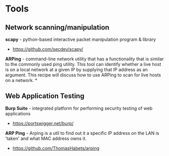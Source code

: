 # Tools

## Network scanning/manipulation

**scapy** - python-based interactive packet manipulation program & library
* https://github.com/secdev/scapy/

**ARPing** - command-line network utility that has a functionality that is similar to the commonly used ping utility. This tool can identify whether a live host is on a local network at a given IP by supplying that IP address as an argument. This recipe will discuss how to use ARPing to scan for live hosts on a network.
*
## Web Application Testing

**Burp Suite** - integrated platform for performing security testing of web applications
* https://portswigger.net/burp/

**ARP Ping** - Arping is a util to find out it a specific IP address on the LAN is 'taken'
and what MAC address owns it.

* https://github.com/ThomasHabets/arping
